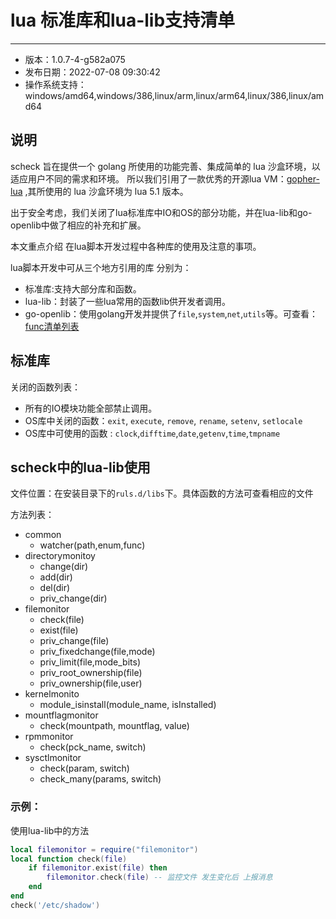 # lua 标准库和lua-lib支持清单
--- 
- 版本：1.0.7-4-g582a075
- 发布日期：2022-07-08 09:30:42
- 操作系统支持：windows/amd64,windows/386,linux/arm,linux/arm64,linux/386,linux/amd64

## 说明
scheck 旨在提供一个 golang 所使用的功能完善、集成简单的 lua 沙盒环境，以适应用户不同的需求和环境。
所以我们引用了一款优秀的开源lua VM：[gopher-lua](https://github.com/yuin/gopher-lua) ,其所使用的 lua 沙盒环境为 lua 5.1 版本。

出于安全考虑，我们关闭了lua标准库中IO和OS的部分功能，并在lua-lib和go-openlib中做了相应的补充和扩展。

本文重点介绍 在lua脚本开发过程中各种库的使用及注意的事项。

lua脚本开发中可从三个地方引用的库 分别为：

- 标准库:支持大部分库和函数。
- lua-lib：封装了一些lua常用的函数lib供开发者调用。
- go-openlib：使用golang开发并提供了`file`,`system`,`net`,`utils`等。可查看：[func清单列表](funcs.md)


## 标准库
关闭的函数列表：

- 所有的IO模块功能全部禁止调用。
- OS库中关闭的函数：`exit`, `execute`, `remove`, `rename`, `setenv`, `setlocale`
- OS库中可使用的函数 : `clock`,`difftime`,`date`,`getenv`,`time`,`tmpname`

## scheck中的lua-lib使用
文件位置：在安装目录下的`ruls.d/libs`下。具体函数的方法可查看相应的文件

方法列表：

- common
    - watcher(path,enum,func)
- directorymonitoy
    - change(dir)     
    - add(dir)
    - del(dir)
    - priv_change(dir)
- filemonitor
    - check(file)
    - exist(file)
    - priv_change(file)
    - priv_fixedchange(file,mode)
    - priv_limit(file,mode_bits)
    - priv_root_ownership(file)
    - priv_ownership(file,user)
- kernelmonito
    - module_isinstall(module_name, isInstalled)     
- mountflagmonitor
    - check(mountpath, mountflag, value)
- rpmmonitor
    - check(pck_name, switch)
- sysctlmonitor
    - check(param, switch)
    - check_many(params, switch)


### 示例：

使用lua-lib中的方法

``` lua
local filemonitor = require("filemonitor")
local function check(file)
    if filemonitor.exist(file) then
        filemonitor.check(file) -- 监控文件 发生变化后 上报消息
    end
end
check('/etc/shadow')
```


